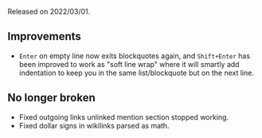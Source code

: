 Released on 2022/03/01.

## Improvements

- `Enter` on empty line now exits blockquotes again, and `Shift+Enter` has been improved to work as "soft line wrap" where it will smartly add indentation to keep you in the same list/blockquote but on the next line.

## No longer broken

- Fixed outgoing links unlinked mention section stopped working.
- Fixed dollar signs in wikilinks parsed as math.
